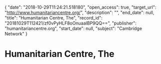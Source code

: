 {
  "date": "2018-10-29T11:24:21.518180", 
  "open_access": true, 
  "target_url": "http://www.humanitariancentre.org/", 
  "description": "", 
  "end_date": null, 
  "title": "Humanitarian Centre, The", 
  "record_id": "20181029T112421/zf0vPyHLF8oOnuaaIBP9QQ==", 
  "publisher": "humanitariancentre.org", 
  "start_date": null, 
  "subject": "Cambridge Network"
}

# Humanitarian Centre, The

